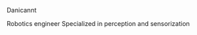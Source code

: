 Danicannt

Robotics engineer
Specialized in perception and sensorization



<!---
danicannt/danicannt is a ✨ special ✨ repository because its `README.md` (this file) appears on your GitHub profile.
You can click the Preview link to take a look at your changes.
--->
